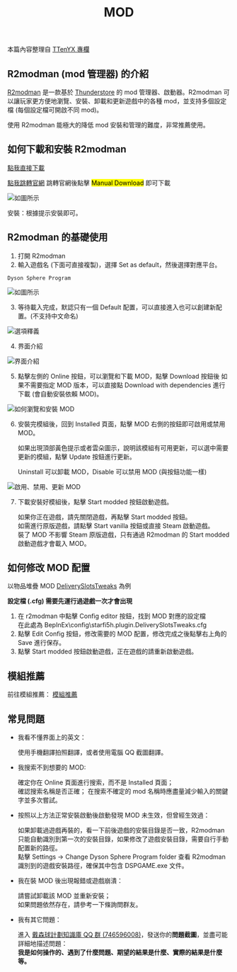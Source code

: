 ﻿---
title: MOD
---

本篇內容整理自 [TTenYX 專欄](https://www.bilibili.com/opus/847736861052895287)

## R2modman (mod 管理器) 的介紹

[R2modman](https://dsp.thunderstore.io/package/ebkr/r2modman/) 是一款基於 [Thunderstore](https://thunderstore.io/c/dyson-sphere-program/) 的 mod 管理器、啟動器。R2modman 可以讓玩家更方便地瀏覽、安裝、卸載和更新遊戲中的各種 mod，並支持多個設定檔 (每個設定檔可開啟不同 mod)。

使用 R2modman 能極大的降低 mod 安裝和管理的難度，非常推薦使用。

## 如何下載和安裝 R2modman

[點我直接下載](https://thunderstore.io/package/download/ebkr/r2modman/3.1.54/)

[點我跳轉官網](https://thunderstore.io/c/dyson-sphere-program/p/ebkr/r2modman/) 跳轉官網後點擊 <mark>Manual Download</mark> 即可下載

![如圖所示](/assets/image/mod1.webp)

安裝：根據提示安裝即可。

## R2modman 的基礎使用

1. 打開 R2modman
2. 輸入遊戲名 (下面可直接複製)，選擇 Set as default，然後選擇對應平台。
```
Dyson Sphere Program
```
![如圖所示](/assets/image/mod2.webp)

3. 等待載入完成，默認只有一個 Default 配置，可以直接進入也可以創建新配置。(不支持中文命名)

![選項釋義](/assets/image/mod3.webp)

4. 界面介紹

![界面介紹](/assets/image/mod4.webp)

5. 點擊左側的 Online 按鈕，可以瀏覽和下載 MOD，點擊 Download 按鈕後 如果不需要指定 MOD 版本，可以直接點 Download with dependencies 進行下載 (會自動安裝依賴 MOD)。

![如何瀏覽和安裝 MOD](/assets/image/mod5.webp)

6. 安裝完模組後，回到 Installed 頁面，點擊 MOD 右側的按鈕即可啟用或禁用 MOD。

    如果出現頂部黃色提示或者雲朵圖示，說明該模組有可用更新，可以選中需要更新的模組，點擊 Update 按鈕進行更新。

    Uninstall 可以卸載 MOD，Disable 可以禁用 MOD (與按鈕功能一樣)

![啟用、禁用、更新 MOD](/assets/image/mod6.webp)

7. 下載安裝好模組後，點擊 Start modded 按鈕啟動遊戲。 

    如果你正在遊戲，請先關閉遊戲，再點擊 Start modded 按鈕。  
    如需進行原版遊戲，請點擊 Start vanilla 按鈕或直接 Steam 啟動遊戲。  
    裝了 MOD 不影響 Steam 原版遊戲，只有通過 R2modman 的 Start modded 啟動遊戲才會載入 MOD。

## 如何修改 MOD 配置

以物品堆疊 MOD [DeliverySlotsTweaks](https://dsp.thunderstore.io/package/starfi5h/DeliverySlotsTweaks/) 為例  

**設定檔 (.cfg) 需要先運行過遊戲一次才會出現**  

1. 在 r2modman 中點擊 Config editor 按鈕，找到 MOD 對應的設定檔  
    在此處為 BepInEx\config\starfi5h.plugin.DeliverySlotsTweaks.cfg
2. 點擊 Edit Config 按鈕，修改需要的 MOD 配置，修改完成之後點擊右上角的 Save 進行保存。
3. 點擊 Start modded 按鈕啟動遊戲，正在遊戲的請重新啟動遊戲。

## 模組推薦

前往模組推薦：<HopeIcon icon="icon-park-outline:add-mode" /> [模組推薦](modlist)

## 常見問題

- 我看不懂界面上的英文：  

    使用手機翻譯拍照翻譯，或者使用電腦 QQ 截圖翻譯。

- 我搜索不到想要的 MOD:  

    確定你在 Online 頁面進行搜索，而不是 Installed 頁面；  
    確認搜索名稱是否正確；
    在搜索不確定的 mod 名稱時應盡量減少輸入的關鍵字並多次嘗試。

- 按照以上方法正常安裝啟動後啟動發現 MOD 未生效，但曾經生效過：  

    如果卸載過遊戲再裝的，看一下前後遊戲的安裝目錄是否一致，R2modman 只能自動識別到第一次的安裝目錄，如果修改了遊戲安裝目錄，需要自行手動配置新的路徑。  
    點擊 Settings -> Change Dyson Sphere Program folder  查看 R2modman 識別到的遊戲安裝路徑，確保其中包含 DSPGAME.exe 文件。

- 我在裝 MOD 後出現報錯或遊戲崩潰：  

    請嘗試卸載該 MOD 並重新安裝；  
    如果問題依然存在，請參考一下條詢問群友。

- 我有其它問題：    

    進入 [戴森球計劃知識庫 QQ 群 (746596008)](https://qm.qq.com/q/8xKItW0dBS)，發送你的**問題截圖**，並盡可能詳細地描述問題：  
    **我是如何操作的、遇到了什麼問題、期望的結果是什麼、實際的結果是什麼等。**
